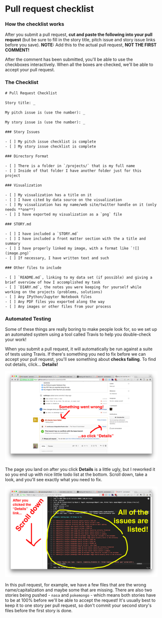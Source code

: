 # Pull request checklist

### How the checklist works

After you submit a pull request, **cut and paste the following into your pull request** (but be sure to fill in the story title, pitch issue and story issue links before you save). **NOTE:** Add this to the actual pull request, **NOT THE FIRST COMMENT!**

After the comment has been submitted, you'll be able to use the checkboxes interactively. When all the boxes are checked, we'll be able to accept your pull request.

### The Checklist

    # Pull Request Checklist
    
    Story title: _

    My pitch issue is (use the number): _

    My story issue is (use the number): _
    
    ### Story Issues

    - [ ] My pitch issue checklist is complete
    - [ ] My story issue checklist is complete

    ### Directory Format

    - [ ] There is a folder in `/projects/` that is my full name
    - [ ] Inside of that folder I have another folder just for this project

    ### Visualization

    - [ ] My visualization has a title on it
    - [ ] I have cited by data source on the visualization
    - [ ] My visualization has my name/web site/twitter handle on it (only needs **one**)
    - [ ] I have exported my visualization as a `png` file

    ### STORY.md

    - [ ] I have included a `STORY.md`
    - [ ] I have included a front matter section with the a title and summary
    - [ ] I have properly linked my image, with a format like `![](image.png)`
    - [ ] If necessary, I have written text and such

    ### Other files to include

    - [ ] `README.md`, linking to my data set (if possible) and giving a brief overview of how I accomplished my task
    - [ ] `DIARY.md`, the notes you were keeping for yourself while working on the projects (problems, solutions) 
    - [ ] Any IPython/Jupyter Notebook files
    - [ ] Any PDF files you exported along the way
    - [ ] Any images or other files from your process


### Automated Testing

Some of these things are really boring to make people look for, so we set up an automated system using a tool called Travis to help you double-check your work!

When you submit a pull request, it will automatically be run against a suite of tests using Travis. If there's something you ned to fix before we can accept your pull request, you'll see something about **checks failing**. To find out details, click... **Details!**

![Failed PR 1](images/travis-1.png)

The page you land on after you click **Details** is a little ugly, but I reworked it so you end up with nice little todo list at the bottom. Scroll down, take a look, and you'll see exactly what you need to fix.

![Failed PR 2](images/travis-2.png)

In this pull request, for example, we have a few files that are the wrong name/capitalization and maybe some that are missing. There are also two stories being pushed - `nasa` and `pokemongo` - which means both stories have to be at 100% before we'll be able to accept the request! It's usually best to keep it to one story per pull request, so don't commit your second story's files before the first story is done.